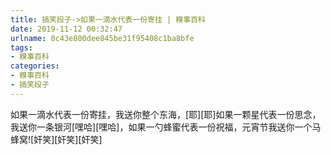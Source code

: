 ```yaml
---
title: 搞笑段子->如果一滴水代表一份寄挂 | 糗事百科
date: 2019-11-12 00:32:47
urlname: 0c43e800dee845be31f95408c1ba8bfe
tags: 
- 糗事百科
categories:
- 糗事百科
- 搞笑段子
---
```

如果一滴水代表一份寄挂，我送你整个东海，[耶][耶]如果一颗星代表一份思念，我送你一条银河[嘿哈][嘿哈]，如果一勺蜂蜜代表一份祝福，元宵节我送你一个马蜂窝![奸笑][奸笑][奸笑]


